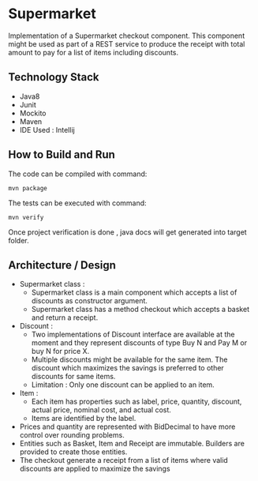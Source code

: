 # Supermarket

Implementation of a Supermarket checkout component.
This component might be used as part of a REST service to produce the receipt with total amount to pay for a list of items including discounts.

## Technology Stack

 - Java8
 - Junit
 - Mockito
 - Maven
 - IDE Used : Intellij
 
## How to Build and Run

The code can be compiled with command:

    mvn package
    
The tests can be executed with command:

    mvn verify

Once project verification is done , java docs will get generated into target folder.

## Architecture / Design 

 - Supermarket class : 
   - Supermarket class is a main component which accepts a list of discounts as constructor argument.
   - Supermarket class has a method checkout which accepts a basket and return a receipt.
 - Discount :
   - Two implementations of Discount interface are available at the moment and they represent discounts of type Buy N and Pay M or buy N for price X.
   - Multiple discounts might be available for the same item. The discount which maximizes the savings is preferred to other discounts for same items.
   - Limitation : Only one discount can be applied to an item.
 - Item :
   - Each item has properties such as label, price, quantity, discount, actual price, nominal cost, and actual cost.
   - Items are identified by the label.
 - Prices and quantity are represented with BidDecimal to have more control over rounding problems.
 - Entities such as Basket, Item and Receipt are immutable. Builders are provided to create those entities.
 - The checkout generate a receipt from a list of items where valid discounts are applied to maximize the savings

